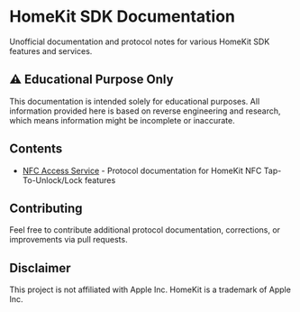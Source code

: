 # HomeKit SDK Documentation

Unofficial documentation and protocol notes for various HomeKit SDK features and services.

## ⚠️ Educational Purpose Only

This documentation is intended solely for educational purposes. All information provided here is based on reverse engineering and research, which means information might be incomplete or inaccurate.

## Contents

- [NFC Access Service](./nfc-access.md) - Protocol documentation for HomeKit NFC Tap-To-Unlock/Lock features

## Contributing

Feel free to contribute additional protocol documentation, corrections, or improvements via pull requests.

## Disclaimer

This project is not affiliated with Apple Inc. HomeKit is a trademark of Apple Inc.
